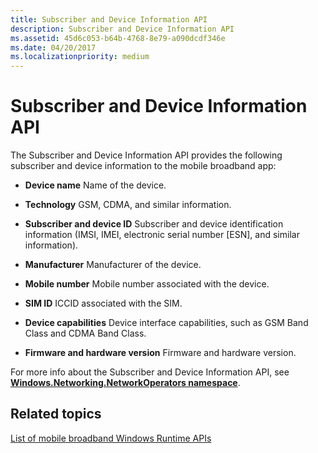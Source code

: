 ```yaml
---
title: Subscriber and Device Information API
description: Subscriber and Device Information API
ms.assetid: 45d6c053-b64b-4768-8e79-a090dcdf346e
ms.date: 04/20/2017
ms.localizationpriority: medium
---
```


# Subscriber and Device Information API


The Subscriber and Device Information API provides the following subscriber and device information to the mobile broadband app:

-   **Device name** Name of the device.

-   **Technology** GSM, CDMA, and similar information.

-   **Subscriber and device ID** Subscriber and device identification information (IMSI, IMEI, electronic serial number \[ESN\], and similar information).

-   **Manufacturer** Manufacturer of the device.

-   **Mobile number** Mobile number associated with the device.

-   **SIM ID** ICCID associated with the SIM.

-   **Device capabilities** Device interface capabilities, such as GSM Band Class and CDMA Band Class.

-   **Firmware and hardware version** Firmware and hardware version.

For more info about the Subscriber and Device Information API, see [**Windows.Networking.NetworkOperators namespace**](https://docs.microsoft.com/uwp/api/Windows.Networking.NetworkOperators).

## <span id="related_topics"></span>Related topics


[List of mobile broadband Windows Runtime APIs](list-of-mobile-broadband-windows-runtime-apis.md)

 

 






